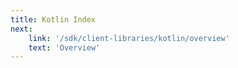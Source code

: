 ```yaml
---
title: Kotlin Index
next:
    link: '/sdk/client-libraries/kotlin/overview'
    text: 'Overview'
---
```

<index/>
